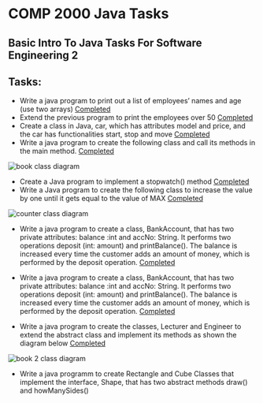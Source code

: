 # COMP 2000 Java Tasks
## Basic Intro To Java Tasks For Software Engineering 2

## Tasks:

- Write a java program to print out a list of employees’ names and age (use two arrays) [Completed](https://github.com/Dodecahedrane/COMP-2000-Java-Tasks/blob/main/src/EmployeesPrint.java)
- Extend the previous program to print the employees over 50 [Completed](https://github.com/Dodecahedrane/COMP-2000-Java-Tasks/blob/main/src/EmployeesPrint.java)
- Create a class in Java, car, which has attributes model and price, and the car has functionalities start, stop and move [Completed](https://github.com/Dodecahedrane/COMP-2000-Java-Tasks/blob/main/src/car.java)
- Write a java program to create the following class and call its methods in the main method. [Completed](https://github.com/Dodecahedrane/COMP-2000-Java-Tasks/blob/main/src/book.java)

![book class diagram](https://i.imgur.com/MJ6l70s.png)

-	Create a Java program to implement a stopwatch() method [Completed](https://github.com/Dodecahedrane/COMP-2000-Java-Tasks/blob/main/src/stopwatch.java)
-	Write a Java program to create the following class to increase the value by one until it gets equal to the value of MAX [Completed](https://github.com/Dodecahedrane/COMP-2000-Java-Tasks/blob/main/src/counter.java)

![counter class diagram](https://i.imgur.com/1ZoQIjU.png)

- Write a java program to create a class, BankAccount, that has two private attributes: balance :int and accNo: String. It performs two operations deposit (int: amount) and printBalance(). The balance is increased every time the customer adds an amount of money, which is performed by the deposit operation. [Completed](https://github.com/Dodecahedrane/COMP-2000-Java-Tasks/blob/main/src/bank.java)
- Write a java program to create a class, BankAccount, that has two private attributes: balance :int and accNo: String. It performs two operations deposit (int: amount) and printBalance(). The balance is increased every time the customer adds an amount of money, which is performed by the deposit operation. [Completed](https://github.com/Dodecahedrane/COMP-2000-Java-Tasks/blob/main/src/bank.java) 

- Write a java program to create the classes, Lecturer and Engineer to extend the abstract class and implement its methods as shown the diagram below [Completed](https://github.com/Dodecahedrane/COMP-2000-Java-Tasks/blob/main/src/Employee.java)

![book 2 class diagram](https://i.imgur.com/clVQ356.jpg)

- Write a java programm to create Rectangle and Cube Classes that implement the interface, Shape, that has two abstract methods draw() and howManySides()